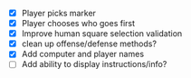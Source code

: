 * [X] Player picks marker
* [X] Player chooses who goes first
* [X] Improve human square selection validation 
* [X] clean up offense/defense methods? 
* [X] Add computer and player names
* [ ] Add ability to display instructions/info?
